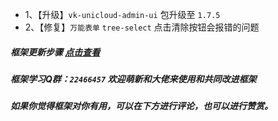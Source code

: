 * 1、【升级】`vk-unicloud-admin-ui` 包升级至 `1.7.5`
* 2、【修复】`万能表单` `tree-select` 点击清除按钮会报错的问题

##### 框架更新步骤 [点击查看](https://vkdoc.fsq.pub/admin/1/update.html)
##### 框架学习Q群：`22466457` 欢迎萌新和大佬来使用和共同改进框架

##### 如果你觉得框架对你有用，可以在下方进行评论，也可以进行赞赏。
